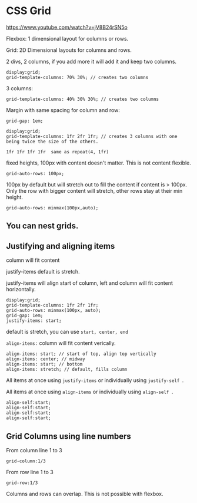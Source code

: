 
# CSS Grid
https://www.youtube.com/watch?v=jV8B24rSN5o

Flexbox: 1 dimensional layout for columns or rows.

Grid: 2D Dimensional layouts for columns and rows.

2 divs, 2 columns, if you add more it will add it and keep two columns.
```
display:grid;
grid-template-columns: 70% 30%; // creates two columns
```

3 columns:
```
grid-template-columns: 40% 30% 30%; // creates two columns
```

Margin with same spacing for column and row:
```
grid-gap: 1em;
```

```
display:grid;
grid-template-columns: 1fr 2fr 1fr; // creates 3 columns with one being twice the size of the others.
```

```
1fr 1fr 1fr 1fr  same as repeat(4, 1fr)
```

fixed heights, 100px with content doesn't matter. This is not content flexible.
```
grid-auto-rows: 100px;
```

100px by default but will stretch out to fill the content if content is > 100px. Only the row with bigger content will stretch, other rows stay at their min height.

```
grid-auto-rows: minmax(100px,auto);
```

## You can nest grids.
## Justifying and aligning items

column will fit content

justify-items default is stretch.

justify-items will align start of column, left and column will fit content horizontally.
```
display:grid;
grid-template-columns: 1fr 2fr 1fr;
grid-auto-rows: minmax(100px, auto);
grid-gap: 1em;
justify-items: start;
```

default is stretch, you can use ```start, center, end```

```align-items:``` column will fit content verically.

```
align-items: start; // start of top, align top vertically
align-items: center; // midway
align-items: start; // bottom
align-items: stretch; // default, fills column
```

All items at once  using ```justify-items``` or individually using ```justify-self ```.

All items at once using ```align-items``` or individually using ```align-self ```.

```
align-self:start;
align-self:start;
align-self:start;
align-self:start;
```

## Grid Columns using line numbers

From column line 1 to 3

```
grid-column:1/3
```

From row line 1 to 3

```
grid-row:1/3
```

Columns and rows can overlap. This is not possible with flexbox.

```
```
